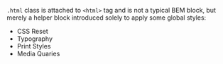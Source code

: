 `.html` class is attached to `<html>` tag and is not a typical BEM block, but merely a helper block introduced solely to apply some global styles:

- CSS Reset
- Typography
- Print Styles
- Media Quaries
